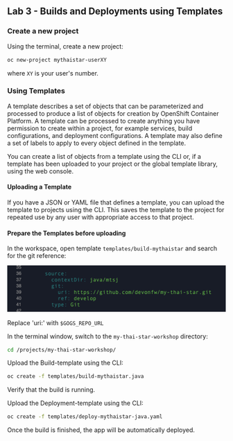 ## Lab 3 - Builds and Deployments using Templates

### Create a new project

Using the terminal, create a new project:

```bash
oc new-project mythaistar-userXY
```

where `XY` is your user's number.

### Using Templates

A template describes a set of objects that can be parameterized and processed to produce a list of objects for creation by OpenShift Container Platform. A template can be processed to create anything you have permission to create within a project, for example services, build configurations, and deployment configurations. A template may also define a set of labels to apply to every object defined in the template.

You can create a list of objects from a template using the CLI or, if a template has been uploaded to your project or the global template library, using the web console.

#### Uploading a Template

If you have a JSON or YAML file that defines a template, you can upload the template to projects using the CLI. This saves the template to the project for repeated use by any user with appropriate access to that project.

#### Prepare the Templates before uploading

In the workspace, open template `templates/build-mythaistar` and search for the git reference:

![Lab3](images/lab3-git.png)

Replace 'uri:' with `$GOGS_REPO_URL`

In the terminal window, switch to the `my-thai-star-workshop` directory:

```bash
cd /projects/my-thai-star-workshop/
```

Upload the Build-template using the CLI:

```bash
oc create -f templates/build-mythaistar.java
```

Verify that the build is running.

Upload the Deployment-template using the CLI:

```bash
oc create -f templates/deploy-mythaistar-java.yaml
```

Once the build is finished, the app will be automatically deployed.


